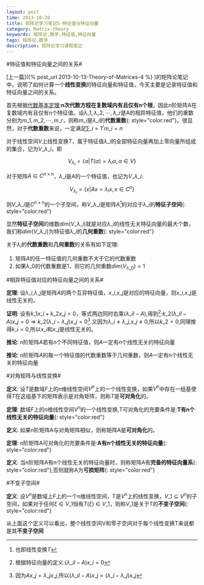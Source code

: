 ```yaml
---
layout: post
time: 2013-10-28
title: 矩阵论学习笔记5-特征值与特征向量
category: Matrix-theory
keywords: 矩阵论,数学,特征值,特征向量
tags: 矩阵论,数学
description: 矩阵论学习课程笔记 
---
```



#特征值和特征向量之间的关系#

[上一篇]({% post_url 2013-10-13-Theory-of-Matrices-4 %} )的矩阵论笔记中，说明了如何计算一个**线性变换**的特征向量和特征值，今天主要是记录特征值和特征向量之间的关系。

首先根据[代数基本定理](http://zh.wikipedia.org/wiki/%E4%BB%A3%E6%95%B0%E5%9F%BA%E6%9C%AC%E5%AE%9A%E7%90%86 ):**n次代数方程在复数域内有且仅有n个根**，因此n阶矩阵A在复数域内有且仅有n个特征值。设$\lambda\_1,\lambda\_2,\cdots,\lambda\_r$是A的相异特征值，他们的重数分别为$m\_1,m\_2,\cdots,m\_r$，则称$m\_i$是$\lambda\_i$的**代数重数**{: style="color:red"}。很显然，对于**代数重数**来说，一定满足$\sum\_{i=1}^r m\_i=n$


对于线性空间$V$上线性变换$T$，属于特征值$\lambda\_i$的全部特征向量再加上零向量所组成的集合，记为$V\_{\lambda\_i}$，即

$$
\begin{equation}
V_{\lambda_i} = \{\alpha \big| T(\alpha) = \lambda_i\alpha, \alpha \in V\}
\end{equation}
$$

对于矩阵$A\in C^{n\times n}$，$\lambda\_i$是$A$的一个特征值，也记为$V\_{\lambda\_i}$:

$$
\begin{equation}
V_{\lambda_i} = \{x \big| Ax = \lambda_ix, x \in C^n \}
\end{equation}
$$


则$V\_{\lambda\_i}$是$C^{n\times n}$的一个子空间，称$V\_{\lambda\_i}$是矩阵$A$[^1]的对应于$\lambda\_i$的**特征子空间**{: style="color:red"}

显然**特征子空间**的维数$dim(V\_{\lambda\_i})$就是对应$\lambda\_i$的线性无关特征向量的最大个数，我们称$dim(V\_{\lambda\_i})$为特征值$\lambda\_i$的**几何重数**{: style="color:red"}

[^1]:也即线性变换$T$

关于$\lambda_i$的**代数重数**和**几何重数**的关系有如下定理:

1. 矩阵$A$的任一特征值的几何重数不大于它的代数重数
2. 如果$\lambda\_0$的代数重数是1，则它的几何重数$dim(V_{\lambda\_0})=1$

#相异特征值对应的特征向量之间的关系#

**定理**: 设$\lambda\_i$,$\lambda\_j$是矩阵$A$的两个互异特征值，$x\_i$,$x\_j$是对应的特征向量，则$x\_i$,$x\_j$是线性无关的。

**证明**: 设有$k\_1 x\_i + k\_2 x\_j = 0$，等式两边同时右乘$(\lambda\_{i}I-A)$,得到[^2]:$k\_2(\lambda\_iI-A)x\_j=0\Rightarrow k\_2(\lambda\_i-\lambda\_j)x\_j=0$[^3].又因为$\lambda\_i\neq\lambda\_j$,$x\_j\neq 0$,所以$k\_2=0$,同理推得$k\_i=0$,所以$x\_i$和$x\_j$是线性无关的。

**推论**: $n$阶矩阵$A$若有$n$个不同特征值，则$A$一定有$n$个线性无关的特征向量

**推论**: $n$阶矩阵$A$的每一个特征值的代数重数等于几何重数，则$A$一定有$n$个线性无关的特征向量

[^2]: 根据特征向量的定义:$(\lambda\_iI-A)x\_i=0$
[^3]: 因为$Ax\_j = \lambda\_jx\_j$,所以$(\lambda\_iI-A)x\_j=(\lambda\_i-\lambda\_j)x\_j$

#对角矩阵与线性变换#

**定义**: 设$T$是数域$F$上的$n$维线性空间$V^{n}$上的一个线性变换，如果$V^{n}$中存在一组基使得$T$在这组基下的矩阵表示是对角矩阵，则称$T$是**可对角化**的。

**定理**: 数域$F$上的$n$维线性空间$V^{n}$的一个线性变换,T可对角化的充要条件是:**T有n个线性无关的特征向量**{: style="color:red"}

**定义**: 如果n阶矩阵A与对角矩阵相似，则称矩阵A是**可对角化**的。

**定理**: n阶矩阵A可对角化的充要条件是:**A有n个线性无关的特征向量**{: style="color:red"}

**定义**: 当n阶矩阵A有n个线性无关的特征向量时，则称矩阵A有**完备的特征向量系**{: style="color:red"},否则就称A为**亏损矩阵**{: style="color:red"}

#不变子空间#

**定义**: 设$V^n$是数域上F上的一个n维线性空间，T是$V^n$上的线性变换，$V\_1\subseteq V^n$的子空间，如果对于任何$\xi\in V\_1$恒有$T(\xi)\in V\_1$，则称$V\_1$是关于T的**不变子空间**{: style="color:red"}

从上面这个定义可以看出，整个线性空间V和零子空间对于每个线性变换T来说都是其**不变子空间**
 
